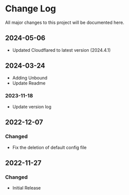 # Change Log

All major changes to this project will be documented here.

## 2024-05-06

- Updated Cloudflared to latest version (2024.4.1)

## 2024-03-24

- Adding Unbound
- Update Readme

### 2023-11-18

- Update version log

## 2022-12-07

### Changed

- Fix the deletion of default config file

## 2022-11-27

### Changed

- Initial Release
